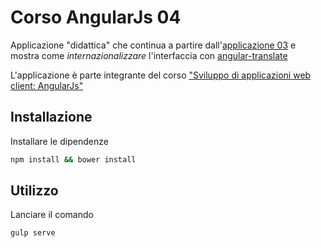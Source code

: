 # Corso AngularJs 04

Applicazione "didattica" che continua a partire dall'[applicazione 03](https://github.com/vincenzomilone/corso-angular-03) e mostra come *internazionalizzare* l'interfaccia con [angular-translate](https://angular-translate.github.io/)

L'applicazione è parte integrante del corso ["Sviluppo di applicazioni web client: AngularJs"](https://github.com/vincenzomilone/corso-angular-js)

## Installazione

Installare le dipendenze
```sh
npm install && bower install
```

## Utilizzo

Lanciare il comando
```sh
gulp serve
```

